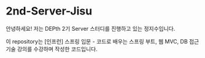 # 2nd-Server-Jisu
안녕하세요! 저는 DEPth 2기 Server 스터디를 진행하고 있는 정지수입니다.

이 repository는 [인프런] 스프링 입문 - 코드로 배우는 스프링 부트, 웹 MVC, DB 접근 기술 강의를 수강하며 작성한 코드입니다.